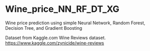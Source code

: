 # Wine_price_NN_RF_DT_XG
Wine price prediction using simple Neural Network, Random Forest, Decision Tree, and Gradient Boosting

Dataset from Kaggle.com
Wine Reviews dataset.
https://www.kaggle.com/zynicide/wine-reviews
